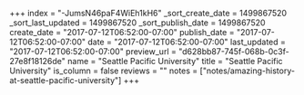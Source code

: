 +++
index = "-JumsN46paF4WiEh1kH6"
_sort_create_date = 1499867520
_sort_last_updated = 1499867520
_sort_publish_date = 1499867520
create_date = "2017-07-12T06:52:00-07:00"
publish_date = "2017-07-12T06:52:00-07:00"
date = "2017-07-12T06:52:00-07:00"
last_updated = "2017-07-12T06:52:00-07:00"
preview_url = "d628bb87-745f-068b-0c3f-27e8f18126de"
name = "Seattle Pacific University"
title = "Seattle Pacific University"
is_column = false
reviews = ""
notes = ["notes/amazing-history-at-seattle-pacific-university"]
+++

